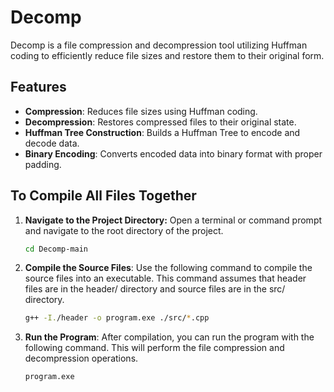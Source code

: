 # Decomp

Decomp is a file compression and decompression tool utilizing Huffman coding to efficiently reduce file sizes and restore them to their original form.

## Features

- **Compression**: Reduces file sizes using Huffman coding.
- **Decompression**: Restores compressed files to their original state.
- **Huffman Tree Construction**: Builds a Huffman Tree to encode and decode data.
- **Binary Encoding**: Converts encoded data into binary format with proper padding.

## To Compile All Files Together

1. **Navigate to the Project Directory:**
   Open a terminal or command prompt and navigate to the root directory of the project.

   ```sh
   cd Decomp-main

2. **Compile the Source Files**: Use the following command to compile the source files into an executable. This command assumes that header files are in the header/ directory and source files are in the src/ directory.

    ```sh
    g++ -I./header -o program.exe ./src/*.cpp

3. **Run the Program**: After compilation, you can run the program with the following command. This will perform the file compression and decompression operations.

    ```sh
    program.exe
